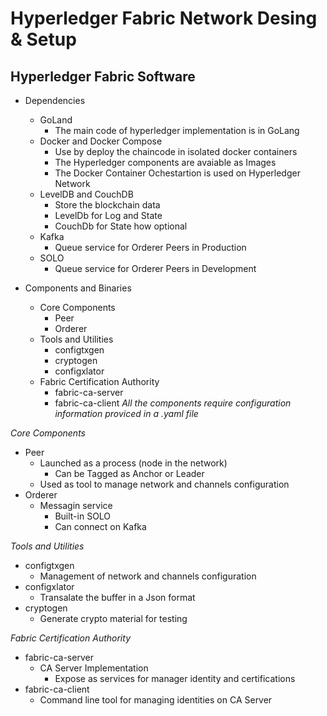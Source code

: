 # Hyperledger Fabric Network Desing & Setup

## Hyperledger Fabric Software

- Dependencies
    - GoLand
        - The main code of hyperledger implementation is in GoLang
    - Docker and Docker Compose
        - Use by deploy the chaincode in isolated docker containers
        - The Hyperledger components are avaiable as Images
        - The Docker Container Ochestartion is used on Hyperledger Network
    - LevelDB and CouchDB
        - Store the blockchain data
        - LevelDb for Log and State
        - CouchDb for State how optional
    - Kafka
        - Queue service for Orderer Peers in Production
    - SOLO
        - Queue service for Orderer Peers in Development

- Components and Binaries
    - Core Components
        - Peer
        - Orderer
    - Tools and Utilities
        - configtxgen
        - cryptogen
        - configxlator
    - Fabric Certification Authority
        - fabric-ca-server
        - fabric-ca-client
_All the components require configuration information proviced in a .yaml file_

*Core Components*
- Peer
    - Launched as a process (node in the network)
        - Can be Tagged as Anchor or Leader
    - Used as tool to manage network and channels configuration
- Orderer
    - Messagin service 
        - Built-in SOLO
        - Can connect on Kafka

*Tools and Utilities*
- configtxgen
    - Management of network and channels configuration
- configxlator
    - Transalate the buffer in a Json format
- cryptogen
    - Generate crypto material for testing

*Fabric Certification Authority*
- fabric-ca-server
    - CA Server Implementation
        - Expose as services for manager identity and certifications
- fabric-ca-client
    - Command line tool for managing identities on CA Server

